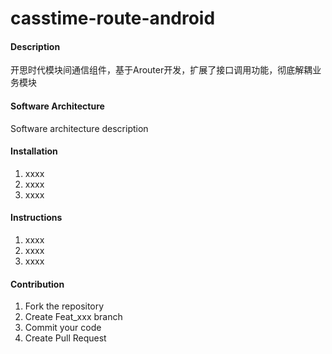 # casstime-route-android

#### Description
开思时代模块间通信组件，基于Arouter开发，扩展了接口调用功能，彻底解耦业务模块

#### Software Architecture
Software architecture description

#### Installation

1. xxxx
2. xxxx
3. xxxx

#### Instructions

1. xxxx
2. xxxx
3. xxxx

#### Contribution

1. Fork the repository
2. Create Feat_xxx branch
3. Commit your code
4. Create Pull Request

